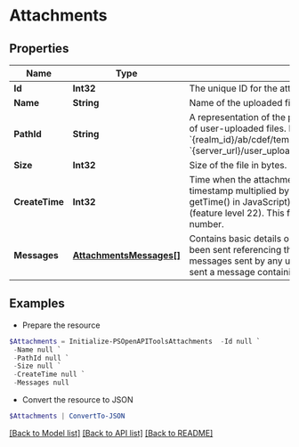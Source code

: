# Attachments
## Properties

Name | Type | Description | Notes
------------ | ------------- | ------------- | -------------
**Id** | **Int32** | The unique ID for the attachment.  | [optional] 
**Name** | **String** | Name of the uploaded file.  | [optional] 
**PathId** | **String** | A representation of the path of the file within the repository of user-uploaded files.  If the &#x60;path_id&#x60; of a file is &#x60;{realm_id}/ab/cdef/temp_file.py&#x60;, its URL will be: &#x60;{server_url}/user_uploads/{realm_id}/ab/cdef/temp_file.py&#x60;.  | [optional] 
**Size** | **Int32** | Size of the file in bytes.  | [optional] 
**CreateTime** | **Int32** | Time when the attachment was uploaded as a UNIX timestamp multiplied by 1000 (matching the format of getTime() in JavaScript).  **Changes**: Changed in Zulip 2.2 (feature level 22).  This field was previously a floating point number.  | [optional] 
**Messages** | [**AttachmentsMessages[]**](AttachmentsMessages.md) | Contains basic details on any Zulip messages that have been sent referencing this [uploaded file](/api/upload-file). This includes messages sent by any user in the Zulip organization who sent a message containing a link to the uploaded file.  | [optional] 

## Examples

- Prepare the resource
```powershell
$Attachments = Initialize-PSOpenAPIToolsAttachments  -Id null `
 -Name null `
 -PathId null `
 -Size null `
 -CreateTime null `
 -Messages null
```

- Convert the resource to JSON
```powershell
$Attachments | ConvertTo-JSON
```

[[Back to Model list]](../README.md#documentation-for-models) [[Back to API list]](../README.md#documentation-for-api-endpoints) [[Back to README]](../README.md)

